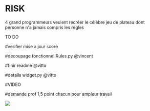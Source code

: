 # RISK
4 grand programmeurs veulent recréer le célèbre jeu de plateau dont personne n'a jamais compris les règles

TO DO



#verifier mise a jour score

#decoupage fonctionnel Rules.py @vincent

#finir readme @vitto

#details widget.py @vitto

#VIDEO

#demande prof 1,5 point chacun pour ampleur travail









![](https://media.tenor.com/images/6be0276d8d6a84028f2505d07f39c92e/tenor.gif)
